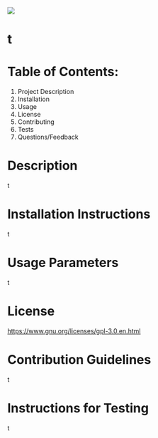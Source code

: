  
  
  ![](https://img.shields.io/badge/EclipsePublicLicensev1.0-license-green)
  # t

  # Table of Contents:

  1. Project Description
  2. Installation
  3. Usage
  4. License
  5. Contributing
  6. Tests
  7. Questions/Feedback

  # Description 
  t
  
  # Installation Instructions
  t
  
  # Usage Parameters
  t
  
  # License
  https://www.gnu.org/licenses/gpl-3.0.en.html
  
  # Contribution Guidelines
  t
  
  # Instructions for Testing
  t
 